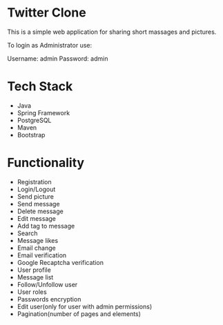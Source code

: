 
# Twitter Clone

This is a simple web application for sharing short massages and pictures.

To login as Administrator use:

Username: admin Password: admin

# Tech Stack
* Java
* Spring Framework
* PostgreSQL
* Maven
* Bootstrap

# Functionality
* Registration
* Login/Logout
* Send picture
* Send message
* Delete message
* Edit message
* Add tag to message
* Search
* Message likes
* Email change
* Email verification
* Google Recaptcha verification
* User profile
* Message list
* Follow/Unfollow user
* User roles
* Passwords encryption
* Edit user(only for user with admin permissions)
* Pagination(number of pages and elements)
